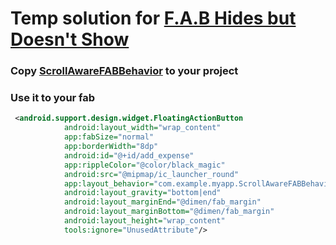 
# Temp solution for [F.A.B Hides but Doesn't Show](https://stackoverflow.com/questions/42414531/f-a-b-hides-but-doesnt-show?answertab=active#tab-top)


###  Copy  [ScrollAwareFABBehavior](ScrollAwareFABBehavior.java) to your project


### Use it to your fab

```xml
 <android.support.design.widget.FloatingActionButton
            android:layout_width="wrap_content"
            app:fabSize="normal"
            app:borderWidth="8dp"
            android:id="@+id/add_expense"
            app:rippleColor="@color/black_magic"
            android:src="@mipmap/ic_launcher_round"
            app:layout_behavior="com.example.myapp.ScrollAwareFABBehavior"
            android:layout_gravity="bottom|end"
            android:layout_marginEnd="@dimen/fab_margin"
            android:layout_marginBottom="@dimen/fab_margin"
            android:layout_height="wrap_content"
            tools:ignore="UnusedAttribute"/>
```
